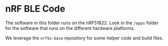 nRF BLE Code
============

The software in this folder runs on the nRF51822. Look in the `/apps`
folder for the software that runs on the different hardware platforms.

We leverage the `nrf5x-base` repository for some helper code and
build files.

